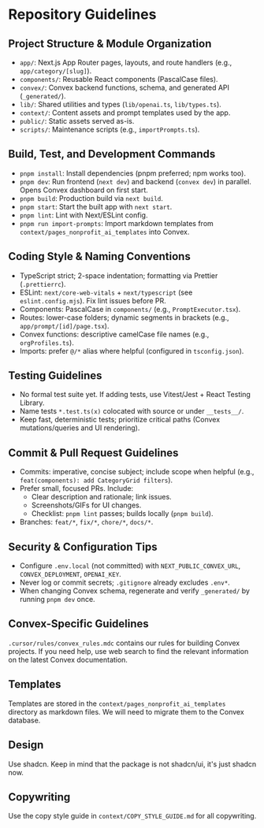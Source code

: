 # Repository Guidelines

## Project Structure & Module Organization
- `app/`: Next.js App Router pages, layouts, and route handlers (e.g., `app/category/[slug]`).
- `components/`: Reusable React components (PascalCase files).
- `convex/`: Convex backend functions, schema, and generated API (`_generated/`).
- `lib/`: Shared utilities and types (`lib/openai.ts`, `lib/types.ts`).
- `context/`: Content assets and prompt templates used by the app.
- `public/`: Static assets served as-is.
- `scripts/`: Maintenance scripts (e.g., `importPrompts.ts`).

## Build, Test, and Development Commands
- `pnpm install`: Install dependencies (pnpm preferred; npm works too).
- `pnpm dev`: Run frontend (`next dev`) and backend (`convex dev`) in parallel. Opens Convex dashboard on first start.
- `pnpm build`: Production build via `next build`.
- `pnpm start`: Start the built app with `next start`.
- `pnpm lint`: Lint with Next/ESLint config.
- `pnpm run import-prompts`: Import markdown templates from `context/pages_nonprofit_ai_templates` into Convex.

## Coding Style & Naming Conventions
- TypeScript strict; 2-space indentation; formatting via Prettier (`.prettierrc`).
- ESLint: `next/core-web-vitals` + `next/typescript` (see `eslint.config.mjs`). Fix lint issues before PR.
- Components: PascalCase in `components/` (e.g., `PromptExecutor.tsx`).
- Routes: lower-case folders; dynamic segments in brackets (e.g., `app/prompt/[id]/page.tsx`).
- Convex functions: descriptive camelCase file names (e.g., `orgProfiles.ts`).
- Imports: prefer `@/*` alias where helpful (configured in `tsconfig.json`).

## Testing Guidelines
- No formal test suite yet. If adding tests, use Vitest/Jest + React Testing Library.
- Name tests `*.test.ts(x)` colocated with source or under `__tests__/`.
- Keep fast, deterministic tests; prioritize critical paths (Convex mutations/queries and UI rendering).

## Commit & Pull Request Guidelines
- Commits: imperative, concise subject; include scope when helpful (e.g., `feat(components): add CategoryGrid filters`).
- Prefer small, focused PRs. Include:
  - Clear description and rationale; link issues.
  - Screenshots/GIFs for UI changes.
  - Checklist: `pnpm lint` passes; builds locally (`pnpm build`).
- Branches: `feat/*`, `fix/*`, `chore/*`, `docs/*`.

## Security & Configuration Tips
- Configure `.env.local` (not committed) with `NEXT_PUBLIC_CONVEX_URL`, `CONVEX_DEPLOYMENT`, `OPENAI_KEY`.
- Never log or commit secrets; `.gitignore` already excludes `.env*`.
- When changing Convex schema, regenerate and verify `_generated/` by running `pnpm dev` once.

## Convex-Specific Guidelines
`.cursor/rules/convex_rules.mdc` contains our rules for building Convex projects.
If you need help, use web search to find the relevant information on the latest Convex documentation.

## Templates
Templates are stored in the `context/pages_nonprofit_ai_templates` directory as markdown files. We will need to migrate them to the Convex database.

## Design
Use shadcn. Keep in mind that the package is not shadcn/ui, it's just shadcn now.

## Copywriting
Use the copy style guide in `context/COPY_STYLE_GUIDE.md` for all copywriting.